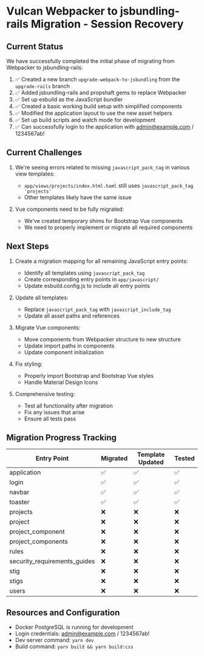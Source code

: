 # Vulcan Webpacker to jsbundling-rails Migration - Session Recovery

## Current Status

We have successfully completed the initial phase of migrating from Webpacker to jsbundling-rails:

1. ✅ Created a new branch `upgrade-webpack-to-jsbundling` from the `upgrade-rails` branch
2. ✅ Added jsbundling-rails and propshaft gems to replace Webpacker
3. ✅ Set up esbuild as the JavaScript bundler
4. ✅ Created a basic working build setup with simplified components
5. ✅ Modified the application layout to use the new asset helpers
6. ✅ Set up build scripts and watch mode for development
7. ✅ Can successfully login to the application with admin@example.com / 1234567ab!

## Current Challenges

1. We're seeing errors related to missing `javascript_pack_tag` in various view templates:
   - `app/views/projects/index.html.haml` still uses `javascript_pack_tag 'projects'`
   - Other templates likely have the same issue

2. Vue components need to be fully migrated:
   - We've created temporary shims for Bootstrap Vue components
   - We need to properly implement or migrate all required components

## Next Steps

1. Create a migration mapping for all remaining JavaScript entry points:
   - Identify all templates using `javascript_pack_tag` 
   - Create corresponding entry points in `app/javascript/`
   - Update esbuild.config.js to include all entry points

2. Update all templates:
   - Replace `javascript_pack_tag` with `javascript_include_tag`
   - Update all asset paths and references

3. Migrate Vue components:
   - Move components from Webpacker structure to new structure
   - Update import paths in components
   - Update component initialization

4. Fix styling:
   - Properly import Bootstrap and Bootstrap Vue styles
   - Handle Material Design Icons

5. Comprehensive testing:
   - Test all functionality after migration
   - Fix any issues that arise
   - Ensure all tests pass

## Migration Progress Tracking

| Entry Point | Migrated | Template Updated | Tested |
|-------------|----------|------------------|--------|
| application | ✅       | ✅               | ✅     |
| login       | ✅       | ✅               | ✅     |
| navbar      | ✅       | ✅               | ✅     |
| toaster     | ✅       | ✅               | ✅     |
| projects    | ❌       | ❌               | ❌     |
| project     | ❌       | ❌               | ❌     |
| project_component | ❌ | ❌               | ❌     |
| project_components | ❌ | ❌               | ❌     |
| rules       | ❌       | ❌               | ❌     |
| security_requirements_guides | ❌ | ❌     | ❌     |
| stig        | ❌       | ❌               | ❌     |
| stigs       | ❌       | ❌               | ❌     |
| users       | ❌       | ❌               | ❌     |

## Resources and Configuration

- Docker PostgreSQL is running for development
- Login credentials: admin@example.com / 1234567ab!
- Dev server command: `yarn dev`
- Build command: `yarn build && yarn build:css`
